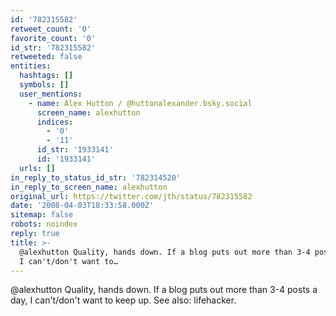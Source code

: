 ```yaml
---
id: '782315582'
retweet_count: '0'
favorite_count: '0'
id_str: '782315582'
retweeted: false
entities:
  hashtags: []
  symbols: []
  user_mentions:
    - name: Alex Hutton / @huttonalexander.bsky.social
      screen_name: alexhutton
      indices:
        - '0'
        - '11'
      id_str: '1933141'
      id: '1933141'
  urls: []
in_reply_to_status_id_str: '782314520'
in_reply_to_screen_name: alexhutton
original_url: https://twitter.com/jth/status/782315582
date: '2008-04-03T18:33:58.000Z'
sitemap: false
robots: noindex
reply: true
title: >-
  @alexhutton Quality, hands down. If a blog puts out more than 3-4 posts a day,
  I can't/don't want to…
---
```


@alexhutton Quality, hands down. If a blog puts out more than 3-4 posts a day, I can't/don't want to keep up. See also: lifehacker.